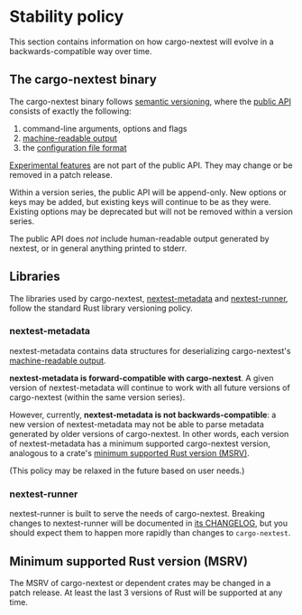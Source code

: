 # Stability policy

This section contains information on how cargo-nextest will evolve in a backwards-compatible way over time.

## The cargo-nextest binary

The cargo-nextest binary follows [semantic versioning](https://semver.org/), where the [public API](https://semver.org/#spec-item-1) consists of exactly the following:
1. command-line arguments, options and flags
2. [machine-readable output](machine-readable.md)
3. the [configuration file format](configuration.md)

[Experimental features](experimental-features.md) are not part of the public API. They may change or be removed in a patch release.

Within a version series, the public API will be append-only. New options or keys may be added, but existing keys will continue to be as they were. Existing options may be deprecated but will not be removed within a version series.

The public API does *not* include human-readable output generated by nextest, or in general anything printed to stderr.

## Libraries

The libraries used by cargo-nextest, [nextest-metadata](https://crates.io/crates/nextest-metadata) and [nextest-runner](https://crates.io/crates/nextest-runner), follow the standard Rust library versioning policy.

### nextest-metadata

nextest-metadata contains data structures for deserializing cargo-nextest's [machine-readable output](machine-readable.md).

**nextest-metadata is forward-compatible with cargo-nextest**. A given version of nextest-metadata will continue to work with all future versions of cargo-nextest (within the same version series).

However, currently, **nextest-metadata is not backwards-compatible**: a new version of nextest-metadata may not be able to parse metadata generated by older versions of cargo-nextest. In other words, each version of nextest-metadata has a minimum supported cargo-nextest version, analogous to a crate's [minimum supported Rust version (MSRV)](https://rust-lang.github.io/rfcs/2495-min-rust-version.html).

(This policy may be relaxed in the future based on user needs.)

### nextest-runner

nextest-runner is built to serve the needs of cargo-nextest. Breaking changes to nextest-runner will be documented in [its CHANGELOG], but you should expect them to happen more rapidly than changes to `cargo-nextest`.

[its CHANGELOG]: https://github.com/nextest-rs/nextest/blob/main/nextest-runner/CHANGELOG.md

## Minimum supported Rust version (MSRV)

The MSRV of cargo-nextest or dependent crates may be changed in a patch release. At least the last 3 versions of Rust will be supported at any time.
